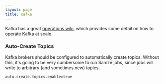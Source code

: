 ```yaml
---
layout: page
title: Kafka
---
```


<!-- TODO kafka page should be fleshed out a bit -->

<!-- TODO when 0.8.1 is released, update with state management config information -->

Kafka has a great [operations wiki](http://kafka.apache.org/08/ops.html), which provides some detail on how to operate Kafka at scale.

### Auto-Create Topics

Kafka brokers should be configured to automatically create topics. Without this, it's going to be very cumbersome to run Samze jobs, since jobs will write to arbitrary (and sometimes new) topics.

    auto.create.topics.enable=true
